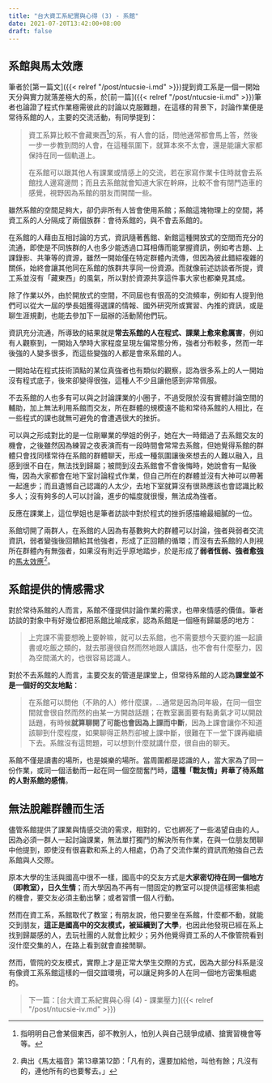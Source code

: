 ```yaml
---
title: "台大資工系紀實與心得 (3) - 系館"
date: 2021-07-20T13:42:00+08:00
draft: false
---
```


## 系館與馬太效應

筆者於[第一篇文]({{< relref "/post/ntucsie-i.md" >}})提到資工系是一個一開始天分與實力就落差極大的系，於[前一篇]({{< relref "/post/ntucsie-ii.md" >}})筆者也論證了程式作業極需彼此的討論以克服難題，在這樣的背景下，討論作業便是常待系館的人，主要的交流活動，有同學提到：

> 資工系算比較不會藏東西[^1]的系，有人會的話，問他通常都會馬上答，然後一步一步教到問的人會，在這種氛圍下，就算本來不太會，還是能讓大家都保持在同一個軌道上。
>
> 在系館可以跟其他人有課業或情感上的交流，若在家寫作業卡住時就會去系館找人邊寫邊問；而且去系館就會知道大家在幹麻，比較不會有閉門造車的感覺，視野因為系館的朋友而開闊一些。

雖然系館的空間足夠大，卻仍非所有人皆會使用系館；系館這塊物理上的空間，將資工系的人分隔成了兩個族群：會待系館的，與不會去系館的。

在系館的人藉由互相討論的方式，資訊隨著舊館、新館這種開放式的空間而充分的流通，即使是不同族群的人也多少能透過口耳相傳而能掌握資訊，例如考古題、上課錄影、共筆等的資源，雖然一開始僅在特定群體內流傳，但因為彼此錯綜複雜的關係，始終會讓其他同在系館的族群共享同一份資源。而就像前述訪談者所提，資工系並沒有「藏東西」的風氣，所以對於資源共享這件事大家也都樂見其成。

除了作業以外，由於開放式的空間，不同屆也有很高的交流頻率，例如有人提到他們可以從大一屆的學長姐獲得選課的情報、國外研究所或實習、內推的資訊，或是聊生涯規劃，也能去參加下一屆辦的活動鬧他們玩。

資訊充分流通，所導致的結果就是**常去系館的人在程式、課業上愈來愈厲害**，例如有人觀察到，一開始入學時大家程度呈現左偏常態分佈，強者分布較多，然而一年後強的人變多很多，而這些變強的人都是會來系館的人。

一開始站在程式技術頂點的某位真強者也有類似的觀察，認為很多系上的人一開始沒有程式底子，後來卻變得很強，這種人不少且讓他感到非常佩服。

不去系館的人也多有可以與之討論課業的小圈子，不過受限於沒有實體討論空間的輔助，加上無法利用系館而交友，所在群體的規模遠不能和常待系館的人相比，在一些程式的課也就無可避免的會遭遇很大的挫折。

可以與之形成對比的是一位剛畢業的學姐的例子，她在大一時錯過了去系館交友的機會，之後雖然因為練習之夜表演而有一段時間會常常去系館，但她覺得系館的群體只會找同樣常待在系館的群體聊天，形成一種氛圍讓後來想去的人難以融入，且感到很不自在，無法找到歸屬；被問到沒去系館會不會後悔時，她說會有一點後悔，因為大家都會在地下室討論程式作業，但自己所在的群體並沒有大神可以帶著一起進步；而且遺憾自己認識的人太少，去地下室就算沒有很熟應該也會認識比較多人；沒有夠多的人可以討論，進步的幅度就很慢，無法成為強者。

反應在課業上，這位學姐也是筆者訪談中對於程式的挫折感描繪最細膩的一位。

系館切開了兩群人，在系館的人因為有基數夠大的群體可以討論，強者與弱者交流資訊，弱者變強後回饋給其他強者，形成了正回饋的循環；而沒有去系館的人則視所在群體內有無強者，如果沒有則近乎原地踏步，於是形成了**弱者恆弱、強者愈強**的[馬太效應](https://zh.wikipedia.org/wiki/馬太效應)[^2]。

## 系館提供的情感需求

對於常待系館的人而言，系館不僅提供討論作業的需求，也帶來情感的價值。筆者訪談的對象中有好幾位都把系館比喻成家，認為系館是一個極有歸屬感的地方：

> 上完課不需要想晚上要幹嘛，就可以去系館，也不需要想今天要約誰一起讀書或吃飯之類的，就去那邊很自然而然地跟人講話，也不會有什麼壓力，因為空間滿大的，也很容易認識人。

對於不去系館的人而言，主要交友的管道是課堂上，但常待系館的人認為**課堂並不是一個好的交友地點**：

> 在系館可以問他（不熟的人）修什麼課，…通常是因為同年級，在同一個空間就會很自然而然的由某一方開啟話題；在教室裏面要有點勇氣才可以開啟話題，有時候**就算聊開了可能也會因為上課而中斷**，因為上課會讓你不知道該聊到什麼程度，如果聊得正熱烈卻被上課中斷，很難在下一堂下課再繼續下去。系館沒有這問題，可以想到什麼就講什麼，很自由的聊天。

系館不僅是讀書的場所，也是娛樂的場所。當周圍都是認識的人，當大家為了同一份作業，或同一個活動而一起在同一個空間奮鬥時，**這種「戰友情」昇華了待系館的人對系館的感情**。

## 無法脫離群體而生活

儘管系館提供了課業與情感交流的需求，相對的，它也綁死了一些渴望自由的人。因為必須一群人一起討論課業，無法單打獨鬥的解決所有作業，在與一位朋友閒聊中他提到，即使沒有很喜歡和系上的人相處，仍為了交流作業的資訊而勉強自己去系館與人交際。

原本大學的生活與國高中很不一樣，國高中的交友方式是**大家密切待在同一個地方（即教室），日久生情**；而大學因為不再有一間固定的教室可以提供這樣密集相處的機會，要交友必須主動出擊；或者習慣一個人行動。

然而在資工系，系館取代了教室；有朋友說，他只要坐在系館，什麼都不動，就能交到朋友，**這正是國高中的交友模式，被延續到了大學**，也因此他發現已經在系上找到歸屬感的人，去玩社團的人就會比較少；另外他覺得資工系的人不像管院看到沒什麼交集的人，在路上看到就會直接閒聊。

然而，管院的交友模式，實際上才是正常大學生交際的方式，因為大部分科系是沒有像資工系系館這樣的一個交誼環境，可以讓足夠多的人在同一個地方密集相處的。

> 下一篇：[台大資工系紀實與心得 (4) - 課業壓力]({{< relref "/post/ntucsie-iv.md" >}})

[^1]: 指明明自己會某個東西，卻不教別人，怕別人與自己競爭成績、搶實習機會等等。
[^2]: 典出《馬太福音》第13章第12節：「凡有的，還要加給他，叫他有餘；凡沒有的，連他所有的也要奪去。」
